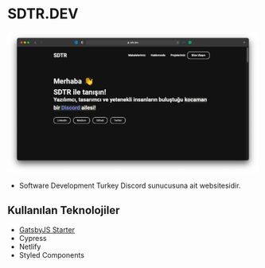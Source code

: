 # SDTR.DEV

![sdtrdev screenshot](./sdtrdev.png)

- Software Development Turkey Discord sunucusuna ait websitesidir.

## Kullanılan Teknolojiler

- [GatsbyJS Starter](https://github.com/konstantinmuenster/gatsby-starter-portfolio-minimal)
- Cypress
- Netlify
- Styled Components
